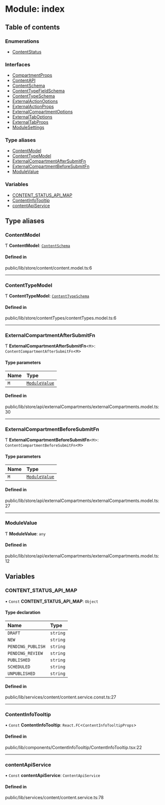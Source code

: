 # Module: index

## Table of contents

### Enumerations

- [ContentStatus](../wiki/index.ContentStatus)

### Interfaces

- [CompartmentProps](../wiki/index.CompartmentProps)
- [ContentAPI](../wiki/index.ContentAPI)
- [ContentSchema](../wiki/index.ContentSchema)
- [ContentTypeFieldSchema](../wiki/index.ContentTypeFieldSchema)
- [ContentTypeSchema](../wiki/index.ContentTypeSchema)
- [ExternalActionOptions](../wiki/index.ExternalActionOptions)
- [ExternalActionProps](../wiki/index.ExternalActionProps)
- [ExternalCompartmentOptions](../wiki/index.ExternalCompartmentOptions)
- [ExternalTabOptions](../wiki/index.ExternalTabOptions)
- [ExternalTabProps](../wiki/index.ExternalTabProps)
- [ModuleSettings](../wiki/index.ModuleSettings)

### Type aliases

- [ContentModel](../wiki/index#contentmodel-1)
- [ContentTypeModel](../wiki/index#contenttypemodel-1)
- [ExternalCompartmentAfterSubmitFn](../wiki/index#externalcompartmentaftersubmitfn-1)
- [ExternalCompartmentBeforeSubmitFn](../wiki/index#externalcompartmentbeforesubmitfn-1)
- [ModuleValue](../wiki/index#modulevalue-1)

### Variables

- [CONTENT\_STATUS\_API\_MAP](../wiki/index#content_status_api_map-1)
- [ContentInfoTooltip](../wiki/index#contentinfotooltip-1)
- [contentApiService](../wiki/index#contentapiservice-1)

## Type aliases

### ContentModel

Ƭ **ContentModel**: [`ContentSchema`](../wiki/index.ContentSchema)

#### Defined in

public/lib/store/content/content.model.ts:6

___

### ContentTypeModel

Ƭ **ContentTypeModel**: [`ContentTypeSchema`](../wiki/index.ContentTypeSchema)

#### Defined in

public/lib/store/contentTypes/contentTypes.model.ts:6

___

### ExternalCompartmentAfterSubmitFn

Ƭ **ExternalCompartmentAfterSubmitFn**<`M`\>: `ContentCompartmentAfterSubmitFn`<`M`\>

#### Type parameters

| Name | Type |
| :------ | :------ |
| `M` | [`ModuleValue`](../wiki/index#modulevalue-1) |

#### Defined in

public/lib/store/api/externalCompartments/externalCompartments.model.ts:30

___

### ExternalCompartmentBeforeSubmitFn

Ƭ **ExternalCompartmentBeforeSubmitFn**<`M`\>: `ContentCompartmentBeforeSubmitFn`<`M`\>

#### Type parameters

| Name | Type |
| :------ | :------ |
| `M` | [`ModuleValue`](../wiki/index#modulevalue-1) |

#### Defined in

public/lib/store/api/externalCompartments/externalCompartments.model.ts:27

___

### ModuleValue

Ƭ **ModuleValue**: `any`

#### Defined in

public/lib/store/api/externalCompartments/externalCompartments.model.ts:12

## Variables

### CONTENT\_STATUS\_API\_MAP

• `Const` **CONTENT\_STATUS\_API\_MAP**: `Object`

#### Type declaration

| Name | Type |
| :------ | :------ |
| `DRAFT` | `string` |
| `NEW` | `string` |
| `PENDING_PUBLISH` | `string` |
| `PENDING_REVIEW` | `string` |
| `PUBLISHED` | `string` |
| `SCHEDULED` | `string` |
| `UNPUBLISHED` | `string` |

#### Defined in

public/lib/services/content/content.service.const.ts:27

___

### ContentInfoTooltip

• `Const` **ContentInfoTooltip**: `React.FC`<`ContentInfoTooltipProps`\>

#### Defined in

public/lib/components/ContentInfoTooltip/ContentInfoTooltip.tsx:22

___

### contentApiService

• `Const` **contentApiService**: `ContentApiService`

#### Defined in

public/lib/services/content/content.service.ts:78
